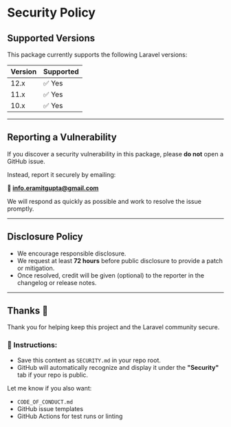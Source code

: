 
# Security Policy

## Supported Versions

This package currently supports the following Laravel versions:

| Version | Supported          |
|---------|--------------------|
| 12.x    | ✅ Yes              |
| 11.x    | ✅ Yes              |
| 10.x    | ✅ Yes              |

---

## Reporting a Vulnerability

If you discover a security vulnerability in this package, please **do not** open a GitHub issue.

Instead, report it securely by emailing:

**📧 info.eramitgupta@gmail.com**

We will respond as quickly as possible and work to resolve the issue promptly.

---

## Disclosure Policy

- We encourage responsible disclosure.
- We request at least **72 hours** before public disclosure to provide a patch or mitigation.
- Once resolved, credit will be given (optional) to the reporter in the changelog or release notes.

---

## Thanks 🙏

Thank you for helping keep this project and the Laravel community secure.


### 📌 Instructions:

* Save this content as `SECURITY.md` in your repo root.
* GitHub will automatically recognize and display it under the **"Security"** tab if your repo is public.

Let me know if you also want:

* `CODE_OF_CONDUCT.md`
* GitHub issue templates
* GitHub Actions for test runs or linting
